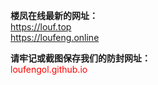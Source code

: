**楼凤在线最新的网址：**\
<font color=green>https://louf.top</font>\
<font color=green>https://loufeng.online</font>

**请牢记或截图保存我们的防封网址：**<br>
<font color=red>loufengol.github.io</font>
